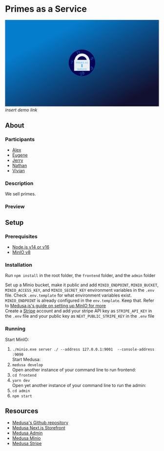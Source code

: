 # Primes as a Service
![cover image](./frontend/public/hero.png)  
*insert demo link*

## About
### Participants
* [Alex](https://github.com/pane2004)
* [Eugene](https://github.com/Ezzhingy)
* [Jerry](https://github.com/Bobliuuu)
* [Nathan](https://github.com/Nathan13888)
* [Vivian](https://github.com/vivian-dai)

### Description
We sell primes.
### Preview
<!--replace this later with a preview image-->

## Setup
### Prerequisites
* [Node.js v14 or v16](https://nodejs.org)
* [MinIO v8](https://min.io/)
### Installation
Run `npm install` in the root folder, the `frontend` folder, and the `admin` folder  

Set up a Minio bucket, make it public and add `MINIO_ENDPOINT`, `MINIO_BUCKET`, `MINIO_ACCESS_KEY`, and `MINIO_SECRET_KEY` environment variables in the `.env` file. Check `.env.template` for what environment variables exist. `MINIO_ENDPOINT` is already configured in the `env.template`. Keep that. Refer to [Medusa.js's guide on setting up MinIO for more](https://docs.medusajs.com/add-plugins/minio/)  
Create a [Stripe](https://stripe.com) account and add your stripe API key as `STRIPE_API_KEY` in the `.env` file and your public key as `NEXT_PUBLIC_STRIPE_KEY` in the `.env` file
### Running
Start MinIO:  
1. `./minio.exe server ./ --address 127.0.0.1:9001  --console-address :9090`  
Start Medusa:
2. `medusa develop`  
Open another instance of your command line to run frontend:
3. `cd frontend`
4. `yarn dev`  
Open yet another instance of your command line to run the admin:
5. `cd admin`
6. `npm start`

## Resources
* [Medusa's Github repository](https://github.com/medusajs/medusa)
* [Medusa Next.js Storefront](https://docs.medusajs.com/starters/nextjs-medusa-starter)
* [Medusa Admin](https://docs.medusajs.com/admin/quickstart/)
* [Medusa Minio](https://docs.medusajs.com/add-plugins/minio/)
* [Medusa Stripe](https://docs.medusajs.com/add-plugins/stripe/)